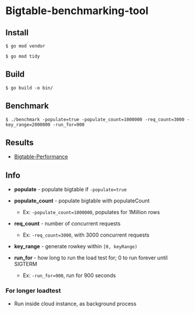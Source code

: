 # Bigtable-benchmarking-tool

## Install
  `$ go mod vendor`

  `$ go mod tidy`
 
## Build
  `$ go build -o bin/`
  
## Benchmark
  `$ ./benchmark -populate=true -populate_count=1000000 -req_count=3000 -key_range=2000000 -run_for=900`
 
## Results 
* [Bigtable-Performance](https://github.com/Siddhartha15/bigtable-benchmarking-tool/blob/main/loadtestOutput/bigtable_Performance.csv)
    
## Info
* __populate__ - populate bigtable if `-populate=true`

*	__populate_count__ - populate bigtable with populateCount 
    * Ex: `-populate_count=1000000`, populates for 1Million rows
   
* __req_count__ - number of concurrent requests 
  * Ex: `-req_count=3000`, with 3000 concurrent requests
  
* __key_range__ - generate rowkey within `[0, keyRange)`

*	__run_for__ - how long to run the load test for; 0 to run forever until SIGTERM
    * Ex: `-run_for=900`, run for 900 seconds

### For longer loadtest
* Run inside cloud instance, as background process
